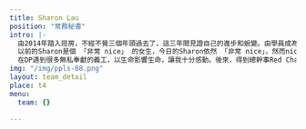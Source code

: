```yaml
---
title: Sharon Lau
position: "常務秘書"
intro: |-
  由2014年踏入班房，不經不覺三個年頭過去了，這三年間見證自己的進步和蛻變。由學員成為教練，參與不同的義工活動，由做義工成為帶領義工隊。從這些經歷中讓我不斷睇自己，一關過一關， 生命變得不一樣。做教練的過程中，看到自己有驕傲自大的部份，於是學習謙卑包容，放下批判和期望；在帶領義工服務時，看到自己渴望被認同又逃避責任的部份，於是學習擁抱自己、勇於承擔、信任團隊。
  以前的Sharon是個 「非常 nice」 的女生，今日的Sharon依然 「非常 nice」，然而nice的背後已不再是充滿期望、不斷索求、害怕表達、掩飾自我的Sharon。感恩在DP遇到的每一位，大家都是我的一面鏡子，當我能與內在的自己連結，從外在覺察內在真正的需要，用愛去感受、包容、面對時，一個美麗自信、表裡一致、喜悅自在的Sharon呈現了。
  在DP遇到很多無私奉獻的義工，以生命影響生命，讓我十分感動。後來，得到總幹事Red Chan的邀請成為總幹事團隊的常務秘書，這個機會讓我嘗試不同的角色，學習與不同義工組別的朋友溝通，從而認識到更多志同道合的同伴，更成為好朋友。所以，感恩DP、感恩每位教練、每位義工和感恩自己。
img: "/img/ppls-08.png"
layout: team_detail
place: t4
menu:
  team: {}

---
```

